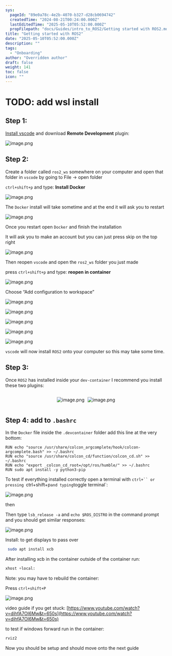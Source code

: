 ```yaml
---
sys:
  pageId: "89e0a78c-4e2b-4070-b327-d28cb0694742"
  createdTime: "2024-08-21T00:24:00.000Z"
  lastEditedTime: "2025-05-10T05:52:00.000Z"
  propFilepath: "docs/Guides/intro_to_ROS2/Getting started with ROS2.md"
title: "Getting started with ROS2"
date: "2025-05-10T05:52:00.000Z"
description: ""
tags:
  - "Onboarding"
author: "Overridden author"
draft: false
weight: 141
toc: false
icon: ""
---
```


# TODO: add wsl install

## Step 1:

[Install vscode](https://code.visualstudio.com/download) and download **Remote Development** plugin:

![image.png](https://prod-files-secure.s3.us-west-2.amazonaws.com/d518164a-d88e-44d1-a4ee-3adb3bd8bce0/efb52993-1881-4a40-b95e-6f020334f022/image.png?X-Amz-Algorithm=AWS4-HMAC-SHA256&X-Amz-Content-Sha256=UNSIGNED-PAYLOAD&X-Amz-Credential=ASIAZI2LB466Q2TTGKBV%2F20250622%2Fus-west-2%2Fs3%2Faws4_request&X-Amz-Date=20250622T081102Z&X-Amz-Expires=3600&X-Amz-Security-Token=IQoJb3JpZ2luX2VjEP7%2F%2F%2F%2F%2F%2F%2F%2F%2F%2FwEaCXVzLXdlc3QtMiJIMEYCIQCbBQdurcxoIJrnYU1lc79lfDMN%2Fb2ixe%2B%2BxDt5RD3ZewIhANDgNIJx3nFro6ar8%2By%2FJbAgR93OmxlK%2FlSvrc7wYLeZKogECOf%2F%2F%2F%2F%2F%2F%2F%2F%2F%2FwEQABoMNjM3NDIzMTgzODA1IgzMVJ83s6z2NNB%2B%2FAUq3APnWx1br4zyiQuRveRVsjAzqfQT57UDbn3Ex1HHeLhhRzJd5RvDtDQmDXsYxO4VhwvpAyYQYfwsZIjR3TLk0f6Elz8Qn7jgfSbw5y%2B6KXFTxVmhidC6NqCH9YdhxFZtdjBfNxQiK7Fwb85Hzr2%2FfBkR431z%2FgJU8yrYAcfKiC03f1qJgnKt8GU8nwu1%2FRlccHEO2QeXCBX9Xm8WNELpqsjry6evH6W0OGU%2F7brQ8LUn5SAX326GdIa4nAZ4a63JakkaSIlhtNpIdWJ4TfZaWbngl%2FXQ7Cl4Lgx7ssNGXDMX9YmVKGpLX29wkR8FIvzCIq%2FtZgO8gVa0tBEiVqGuI%2FL3%2BXoi4myZrxGOpzsKioIowqn%2BRrmKDlRu86eG8RqtpmknuBoGCS0%2FFeZkQhGa00bVMhHiqOcLs1z%2BPmtIDUZ9fxvBv7OgNOQwx8x%2FWT4Sy5dVJJf0EZWJal%2FiMXtwfF1FtisDSY9jvYyU4w8X9bK%2BT9KGySaHSZJ2Tifm1NdHwxWXCMIs73MdS5X%2F%2FVyYeBjCPkKB%2F42W9uEdP0R5KOzSU9FjRmlDljHLfO%2Fsp6smfT4ngaotC73UKJbsbusmB68WCenQEDmg0x9%2FZp6%2Fcs2j4%2Bm3Nh3LEarmstvOTTC%2Bp97CBjqkASjAY1TDarBdeij77DdulGpgttjTCp%2BWF2XF2jvJqs25av1EESWqx1VWup5rO8Sp4NEHca3zROAEH%2Bx73CEm9b7BhgrJ1CRne0mCKymcP5ntxnbJBXvav1oWe9xDB%2BMa7x7a2O6TG9Io6IAUmoyOjonLNuIvbmmpZcLmt3ngaVNC%2B3YtE80QUKzboXyNDPpI%2F7r%2FUyvwlrO715%2B%2BNGgb8s804jQ%2B&X-Amz-Signature=30ea798147ac6cf301d6e402418eff09675c3a5b9ef3e64aa7a1cc44444a69d0&X-Amz-SignedHeaders=host&x-amz-checksum-mode=ENABLED&x-id=GetObject)

## Step 2:

Create a folder called `ros2_ws` somewhere on your computer and open that folder in `vscode` by going to File → open folder 

`ctrl+shift+p` and type: **Install Docker**

![image.png](https://prod-files-secure.s3.us-west-2.amazonaws.com/d518164a-d88e-44d1-a4ee-3adb3bd8bce0/2269dc0e-1cd5-47ff-bceb-c04ad9b2eab0/image.png?X-Amz-Algorithm=AWS4-HMAC-SHA256&X-Amz-Content-Sha256=UNSIGNED-PAYLOAD&X-Amz-Credential=ASIAZI2LB466Q2TTGKBV%2F20250622%2Fus-west-2%2Fs3%2Faws4_request&X-Amz-Date=20250622T081102Z&X-Amz-Expires=3600&X-Amz-Security-Token=IQoJb3JpZ2luX2VjEP7%2F%2F%2F%2F%2F%2F%2F%2F%2F%2FwEaCXVzLXdlc3QtMiJIMEYCIQCbBQdurcxoIJrnYU1lc79lfDMN%2Fb2ixe%2B%2BxDt5RD3ZewIhANDgNIJx3nFro6ar8%2By%2FJbAgR93OmxlK%2FlSvrc7wYLeZKogECOf%2F%2F%2F%2F%2F%2F%2F%2F%2F%2FwEQABoMNjM3NDIzMTgzODA1IgzMVJ83s6z2NNB%2B%2FAUq3APnWx1br4zyiQuRveRVsjAzqfQT57UDbn3Ex1HHeLhhRzJd5RvDtDQmDXsYxO4VhwvpAyYQYfwsZIjR3TLk0f6Elz8Qn7jgfSbw5y%2B6KXFTxVmhidC6NqCH9YdhxFZtdjBfNxQiK7Fwb85Hzr2%2FfBkR431z%2FgJU8yrYAcfKiC03f1qJgnKt8GU8nwu1%2FRlccHEO2QeXCBX9Xm8WNELpqsjry6evH6W0OGU%2F7brQ8LUn5SAX326GdIa4nAZ4a63JakkaSIlhtNpIdWJ4TfZaWbngl%2FXQ7Cl4Lgx7ssNGXDMX9YmVKGpLX29wkR8FIvzCIq%2FtZgO8gVa0tBEiVqGuI%2FL3%2BXoi4myZrxGOpzsKioIowqn%2BRrmKDlRu86eG8RqtpmknuBoGCS0%2FFeZkQhGa00bVMhHiqOcLs1z%2BPmtIDUZ9fxvBv7OgNOQwx8x%2FWT4Sy5dVJJf0EZWJal%2FiMXtwfF1FtisDSY9jvYyU4w8X9bK%2BT9KGySaHSZJ2Tifm1NdHwxWXCMIs73MdS5X%2F%2FVyYeBjCPkKB%2F42W9uEdP0R5KOzSU9FjRmlDljHLfO%2Fsp6smfT4ngaotC73UKJbsbusmB68WCenQEDmg0x9%2FZp6%2Fcs2j4%2Bm3Nh3LEarmstvOTTC%2Bp97CBjqkASjAY1TDarBdeij77DdulGpgttjTCp%2BWF2XF2jvJqs25av1EESWqx1VWup5rO8Sp4NEHca3zROAEH%2Bx73CEm9b7BhgrJ1CRne0mCKymcP5ntxnbJBXvav1oWe9xDB%2BMa7x7a2O6TG9Io6IAUmoyOjonLNuIvbmmpZcLmt3ngaVNC%2B3YtE80QUKzboXyNDPpI%2F7r%2FUyvwlrO715%2B%2BNGgb8s804jQ%2B&X-Amz-Signature=3bc694f6dc47dfc85d7f08d77b8bdb68cd0c89ee3b4471b966aa75515107b7de&X-Amz-SignedHeaders=host&x-amz-checksum-mode=ENABLED&x-id=GetObject)

The `Docker` install will take sometime and at the end it will ask you to restart

![image.png](https://prod-files-secure.s3.us-west-2.amazonaws.com/d518164a-d88e-44d1-a4ee-3adb3bd8bce0/ed233f78-be33-4b1f-b89c-9c346c0e961e/image.png?X-Amz-Algorithm=AWS4-HMAC-SHA256&X-Amz-Content-Sha256=UNSIGNED-PAYLOAD&X-Amz-Credential=ASIAZI2LB466Q2TTGKBV%2F20250622%2Fus-west-2%2Fs3%2Faws4_request&X-Amz-Date=20250622T081102Z&X-Amz-Expires=3600&X-Amz-Security-Token=IQoJb3JpZ2luX2VjEP7%2F%2F%2F%2F%2F%2F%2F%2F%2F%2FwEaCXVzLXdlc3QtMiJIMEYCIQCbBQdurcxoIJrnYU1lc79lfDMN%2Fb2ixe%2B%2BxDt5RD3ZewIhANDgNIJx3nFro6ar8%2By%2FJbAgR93OmxlK%2FlSvrc7wYLeZKogECOf%2F%2F%2F%2F%2F%2F%2F%2F%2F%2FwEQABoMNjM3NDIzMTgzODA1IgzMVJ83s6z2NNB%2B%2FAUq3APnWx1br4zyiQuRveRVsjAzqfQT57UDbn3Ex1HHeLhhRzJd5RvDtDQmDXsYxO4VhwvpAyYQYfwsZIjR3TLk0f6Elz8Qn7jgfSbw5y%2B6KXFTxVmhidC6NqCH9YdhxFZtdjBfNxQiK7Fwb85Hzr2%2FfBkR431z%2FgJU8yrYAcfKiC03f1qJgnKt8GU8nwu1%2FRlccHEO2QeXCBX9Xm8WNELpqsjry6evH6W0OGU%2F7brQ8LUn5SAX326GdIa4nAZ4a63JakkaSIlhtNpIdWJ4TfZaWbngl%2FXQ7Cl4Lgx7ssNGXDMX9YmVKGpLX29wkR8FIvzCIq%2FtZgO8gVa0tBEiVqGuI%2FL3%2BXoi4myZrxGOpzsKioIowqn%2BRrmKDlRu86eG8RqtpmknuBoGCS0%2FFeZkQhGa00bVMhHiqOcLs1z%2BPmtIDUZ9fxvBv7OgNOQwx8x%2FWT4Sy5dVJJf0EZWJal%2FiMXtwfF1FtisDSY9jvYyU4w8X9bK%2BT9KGySaHSZJ2Tifm1NdHwxWXCMIs73MdS5X%2F%2FVyYeBjCPkKB%2F42W9uEdP0R5KOzSU9FjRmlDljHLfO%2Fsp6smfT4ngaotC73UKJbsbusmB68WCenQEDmg0x9%2FZp6%2Fcs2j4%2Bm3Nh3LEarmstvOTTC%2Bp97CBjqkASjAY1TDarBdeij77DdulGpgttjTCp%2BWF2XF2jvJqs25av1EESWqx1VWup5rO8Sp4NEHca3zROAEH%2Bx73CEm9b7BhgrJ1CRne0mCKymcP5ntxnbJBXvav1oWe9xDB%2BMa7x7a2O6TG9Io6IAUmoyOjonLNuIvbmmpZcLmt3ngaVNC%2B3YtE80QUKzboXyNDPpI%2F7r%2FUyvwlrO715%2B%2BNGgb8s804jQ%2B&X-Amz-Signature=3f49afb53876a39cfecad64e5d799417fc5c225e13e3bd3e65882912a9238354&X-Amz-SignedHeaders=host&x-amz-checksum-mode=ENABLED&x-id=GetObject)

Once you restart open `Docker` and finish the installation

It will ask you to make an account but you can just press skip on the top right

![image.png](https://prod-files-secure.s3.us-west-2.amazonaws.com/d518164a-d88e-44d1-a4ee-3adb3bd8bce0/21010ad9-1659-4fd9-9f59-9932a09b2a3d/image.png?X-Amz-Algorithm=AWS4-HMAC-SHA256&X-Amz-Content-Sha256=UNSIGNED-PAYLOAD&X-Amz-Credential=ASIAZI2LB466Q2TTGKBV%2F20250622%2Fus-west-2%2Fs3%2Faws4_request&X-Amz-Date=20250622T081102Z&X-Amz-Expires=3600&X-Amz-Security-Token=IQoJb3JpZ2luX2VjEP7%2F%2F%2F%2F%2F%2F%2F%2F%2F%2FwEaCXVzLXdlc3QtMiJIMEYCIQCbBQdurcxoIJrnYU1lc79lfDMN%2Fb2ixe%2B%2BxDt5RD3ZewIhANDgNIJx3nFro6ar8%2By%2FJbAgR93OmxlK%2FlSvrc7wYLeZKogECOf%2F%2F%2F%2F%2F%2F%2F%2F%2F%2FwEQABoMNjM3NDIzMTgzODA1IgzMVJ83s6z2NNB%2B%2FAUq3APnWx1br4zyiQuRveRVsjAzqfQT57UDbn3Ex1HHeLhhRzJd5RvDtDQmDXsYxO4VhwvpAyYQYfwsZIjR3TLk0f6Elz8Qn7jgfSbw5y%2B6KXFTxVmhidC6NqCH9YdhxFZtdjBfNxQiK7Fwb85Hzr2%2FfBkR431z%2FgJU8yrYAcfKiC03f1qJgnKt8GU8nwu1%2FRlccHEO2QeXCBX9Xm8WNELpqsjry6evH6W0OGU%2F7brQ8LUn5SAX326GdIa4nAZ4a63JakkaSIlhtNpIdWJ4TfZaWbngl%2FXQ7Cl4Lgx7ssNGXDMX9YmVKGpLX29wkR8FIvzCIq%2FtZgO8gVa0tBEiVqGuI%2FL3%2BXoi4myZrxGOpzsKioIowqn%2BRrmKDlRu86eG8RqtpmknuBoGCS0%2FFeZkQhGa00bVMhHiqOcLs1z%2BPmtIDUZ9fxvBv7OgNOQwx8x%2FWT4Sy5dVJJf0EZWJal%2FiMXtwfF1FtisDSY9jvYyU4w8X9bK%2BT9KGySaHSZJ2Tifm1NdHwxWXCMIs73MdS5X%2F%2FVyYeBjCPkKB%2F42W9uEdP0R5KOzSU9FjRmlDljHLfO%2Fsp6smfT4ngaotC73UKJbsbusmB68WCenQEDmg0x9%2FZp6%2Fcs2j4%2Bm3Nh3LEarmstvOTTC%2Bp97CBjqkASjAY1TDarBdeij77DdulGpgttjTCp%2BWF2XF2jvJqs25av1EESWqx1VWup5rO8Sp4NEHca3zROAEH%2Bx73CEm9b7BhgrJ1CRne0mCKymcP5ntxnbJBXvav1oWe9xDB%2BMa7x7a2O6TG9Io6IAUmoyOjonLNuIvbmmpZcLmt3ngaVNC%2B3YtE80QUKzboXyNDPpI%2F7r%2FUyvwlrO715%2B%2BNGgb8s804jQ%2B&X-Amz-Signature=06b8e5a389a0c75e77dffd9e888fdf9347e987380517e1fdae3e38389c145d0d&X-Amz-SignedHeaders=host&x-amz-checksum-mode=ENABLED&x-id=GetObject)

Then reopen `vscode` and open the `ros2_ws` folder you just made

press `ctrl+shift+p` and type: **reopen in container**

![image.png](https://prod-files-secure.s3.us-west-2.amazonaws.com/d518164a-d88e-44d1-a4ee-3adb3bd8bce0/4e93b8c2-41ad-488c-8095-c74205196118/image.png?X-Amz-Algorithm=AWS4-HMAC-SHA256&X-Amz-Content-Sha256=UNSIGNED-PAYLOAD&X-Amz-Credential=ASIAZI2LB466Q2TTGKBV%2F20250622%2Fus-west-2%2Fs3%2Faws4_request&X-Amz-Date=20250622T081102Z&X-Amz-Expires=3600&X-Amz-Security-Token=IQoJb3JpZ2luX2VjEP7%2F%2F%2F%2F%2F%2F%2F%2F%2F%2FwEaCXVzLXdlc3QtMiJIMEYCIQCbBQdurcxoIJrnYU1lc79lfDMN%2Fb2ixe%2B%2BxDt5RD3ZewIhANDgNIJx3nFro6ar8%2By%2FJbAgR93OmxlK%2FlSvrc7wYLeZKogECOf%2F%2F%2F%2F%2F%2F%2F%2F%2F%2FwEQABoMNjM3NDIzMTgzODA1IgzMVJ83s6z2NNB%2B%2FAUq3APnWx1br4zyiQuRveRVsjAzqfQT57UDbn3Ex1HHeLhhRzJd5RvDtDQmDXsYxO4VhwvpAyYQYfwsZIjR3TLk0f6Elz8Qn7jgfSbw5y%2B6KXFTxVmhidC6NqCH9YdhxFZtdjBfNxQiK7Fwb85Hzr2%2FfBkR431z%2FgJU8yrYAcfKiC03f1qJgnKt8GU8nwu1%2FRlccHEO2QeXCBX9Xm8WNELpqsjry6evH6W0OGU%2F7brQ8LUn5SAX326GdIa4nAZ4a63JakkaSIlhtNpIdWJ4TfZaWbngl%2FXQ7Cl4Lgx7ssNGXDMX9YmVKGpLX29wkR8FIvzCIq%2FtZgO8gVa0tBEiVqGuI%2FL3%2BXoi4myZrxGOpzsKioIowqn%2BRrmKDlRu86eG8RqtpmknuBoGCS0%2FFeZkQhGa00bVMhHiqOcLs1z%2BPmtIDUZ9fxvBv7OgNOQwx8x%2FWT4Sy5dVJJf0EZWJal%2FiMXtwfF1FtisDSY9jvYyU4w8X9bK%2BT9KGySaHSZJ2Tifm1NdHwxWXCMIs73MdS5X%2F%2FVyYeBjCPkKB%2F42W9uEdP0R5KOzSU9FjRmlDljHLfO%2Fsp6smfT4ngaotC73UKJbsbusmB68WCenQEDmg0x9%2FZp6%2Fcs2j4%2Bm3Nh3LEarmstvOTTC%2Bp97CBjqkASjAY1TDarBdeij77DdulGpgttjTCp%2BWF2XF2jvJqs25av1EESWqx1VWup5rO8Sp4NEHca3zROAEH%2Bx73CEm9b7BhgrJ1CRne0mCKymcP5ntxnbJBXvav1oWe9xDB%2BMa7x7a2O6TG9Io6IAUmoyOjonLNuIvbmmpZcLmt3ngaVNC%2B3YtE80QUKzboXyNDPpI%2F7r%2FUyvwlrO715%2B%2BNGgb8s804jQ%2B&X-Amz-Signature=572faad0f0b729e5708d53dce1d323e93adad9a794c5c9e18245811f3eb093d3&X-Amz-SignedHeaders=host&x-amz-checksum-mode=ENABLED&x-id=GetObject)

Choose “Add configuration to workspace”

![image.png](https://prod-files-secure.s3.us-west-2.amazonaws.com/d518164a-d88e-44d1-a4ee-3adb3bd8bce0/9560b282-5060-4989-ba37-97e7b2c22476/image.png?X-Amz-Algorithm=AWS4-HMAC-SHA256&X-Amz-Content-Sha256=UNSIGNED-PAYLOAD&X-Amz-Credential=ASIAZI2LB466Q2TTGKBV%2F20250622%2Fus-west-2%2Fs3%2Faws4_request&X-Amz-Date=20250622T081102Z&X-Amz-Expires=3600&X-Amz-Security-Token=IQoJb3JpZ2luX2VjEP7%2F%2F%2F%2F%2F%2F%2F%2F%2F%2FwEaCXVzLXdlc3QtMiJIMEYCIQCbBQdurcxoIJrnYU1lc79lfDMN%2Fb2ixe%2B%2BxDt5RD3ZewIhANDgNIJx3nFro6ar8%2By%2FJbAgR93OmxlK%2FlSvrc7wYLeZKogECOf%2F%2F%2F%2F%2F%2F%2F%2F%2F%2FwEQABoMNjM3NDIzMTgzODA1IgzMVJ83s6z2NNB%2B%2FAUq3APnWx1br4zyiQuRveRVsjAzqfQT57UDbn3Ex1HHeLhhRzJd5RvDtDQmDXsYxO4VhwvpAyYQYfwsZIjR3TLk0f6Elz8Qn7jgfSbw5y%2B6KXFTxVmhidC6NqCH9YdhxFZtdjBfNxQiK7Fwb85Hzr2%2FfBkR431z%2FgJU8yrYAcfKiC03f1qJgnKt8GU8nwu1%2FRlccHEO2QeXCBX9Xm8WNELpqsjry6evH6W0OGU%2F7brQ8LUn5SAX326GdIa4nAZ4a63JakkaSIlhtNpIdWJ4TfZaWbngl%2FXQ7Cl4Lgx7ssNGXDMX9YmVKGpLX29wkR8FIvzCIq%2FtZgO8gVa0tBEiVqGuI%2FL3%2BXoi4myZrxGOpzsKioIowqn%2BRrmKDlRu86eG8RqtpmknuBoGCS0%2FFeZkQhGa00bVMhHiqOcLs1z%2BPmtIDUZ9fxvBv7OgNOQwx8x%2FWT4Sy5dVJJf0EZWJal%2FiMXtwfF1FtisDSY9jvYyU4w8X9bK%2BT9KGySaHSZJ2Tifm1NdHwxWXCMIs73MdS5X%2F%2FVyYeBjCPkKB%2F42W9uEdP0R5KOzSU9FjRmlDljHLfO%2Fsp6smfT4ngaotC73UKJbsbusmB68WCenQEDmg0x9%2FZp6%2Fcs2j4%2Bm3Nh3LEarmstvOTTC%2Bp97CBjqkASjAY1TDarBdeij77DdulGpgttjTCp%2BWF2XF2jvJqs25av1EESWqx1VWup5rO8Sp4NEHca3zROAEH%2Bx73CEm9b7BhgrJ1CRne0mCKymcP5ntxnbJBXvav1oWe9xDB%2BMa7x7a2O6TG9Io6IAUmoyOjonLNuIvbmmpZcLmt3ngaVNC%2B3YtE80QUKzboXyNDPpI%2F7r%2FUyvwlrO715%2B%2BNGgb8s804jQ%2B&X-Amz-Signature=59b488c3741b814ffaa122dfd25109280bf13cb4c7f2cfe1d7dc67865c9d7b59&X-Amz-SignedHeaders=host&x-amz-checksum-mode=ENABLED&x-id=GetObject)

![image.png](https://prod-files-secure.s3.us-west-2.amazonaws.com/d518164a-d88e-44d1-a4ee-3adb3bd8bce0/2ee63f81-886b-48e8-a553-dc6e5eac99e4/image.png?X-Amz-Algorithm=AWS4-HMAC-SHA256&X-Amz-Content-Sha256=UNSIGNED-PAYLOAD&X-Amz-Credential=ASIAZI2LB466Q2TTGKBV%2F20250622%2Fus-west-2%2Fs3%2Faws4_request&X-Amz-Date=20250622T081102Z&X-Amz-Expires=3600&X-Amz-Security-Token=IQoJb3JpZ2luX2VjEP7%2F%2F%2F%2F%2F%2F%2F%2F%2F%2FwEaCXVzLXdlc3QtMiJIMEYCIQCbBQdurcxoIJrnYU1lc79lfDMN%2Fb2ixe%2B%2BxDt5RD3ZewIhANDgNIJx3nFro6ar8%2By%2FJbAgR93OmxlK%2FlSvrc7wYLeZKogECOf%2F%2F%2F%2F%2F%2F%2F%2F%2F%2FwEQABoMNjM3NDIzMTgzODA1IgzMVJ83s6z2NNB%2B%2FAUq3APnWx1br4zyiQuRveRVsjAzqfQT57UDbn3Ex1HHeLhhRzJd5RvDtDQmDXsYxO4VhwvpAyYQYfwsZIjR3TLk0f6Elz8Qn7jgfSbw5y%2B6KXFTxVmhidC6NqCH9YdhxFZtdjBfNxQiK7Fwb85Hzr2%2FfBkR431z%2FgJU8yrYAcfKiC03f1qJgnKt8GU8nwu1%2FRlccHEO2QeXCBX9Xm8WNELpqsjry6evH6W0OGU%2F7brQ8LUn5SAX326GdIa4nAZ4a63JakkaSIlhtNpIdWJ4TfZaWbngl%2FXQ7Cl4Lgx7ssNGXDMX9YmVKGpLX29wkR8FIvzCIq%2FtZgO8gVa0tBEiVqGuI%2FL3%2BXoi4myZrxGOpzsKioIowqn%2BRrmKDlRu86eG8RqtpmknuBoGCS0%2FFeZkQhGa00bVMhHiqOcLs1z%2BPmtIDUZ9fxvBv7OgNOQwx8x%2FWT4Sy5dVJJf0EZWJal%2FiMXtwfF1FtisDSY9jvYyU4w8X9bK%2BT9KGySaHSZJ2Tifm1NdHwxWXCMIs73MdS5X%2F%2FVyYeBjCPkKB%2F42W9uEdP0R5KOzSU9FjRmlDljHLfO%2Fsp6smfT4ngaotC73UKJbsbusmB68WCenQEDmg0x9%2FZp6%2Fcs2j4%2Bm3Nh3LEarmstvOTTC%2Bp97CBjqkASjAY1TDarBdeij77DdulGpgttjTCp%2BWF2XF2jvJqs25av1EESWqx1VWup5rO8Sp4NEHca3zROAEH%2Bx73CEm9b7BhgrJ1CRne0mCKymcP5ntxnbJBXvav1oWe9xDB%2BMa7x7a2O6TG9Io6IAUmoyOjonLNuIvbmmpZcLmt3ngaVNC%2B3YtE80QUKzboXyNDPpI%2F7r%2FUyvwlrO715%2B%2BNGgb8s804jQ%2B&X-Amz-Signature=12d1e6a0c250df60c1670318dfcea2fa45c19eba7d3557aaec29f73d03f92e37&X-Amz-SignedHeaders=host&x-amz-checksum-mode=ENABLED&x-id=GetObject)

![image.png](https://prod-files-secure.s3.us-west-2.amazonaws.com/d518164a-d88e-44d1-a4ee-3adb3bd8bce0/ae1580b2-b048-407e-aed9-b584224a7a04/image.png?X-Amz-Algorithm=AWS4-HMAC-SHA256&X-Amz-Content-Sha256=UNSIGNED-PAYLOAD&X-Amz-Credential=ASIAZI2LB466Q2TTGKBV%2F20250622%2Fus-west-2%2Fs3%2Faws4_request&X-Amz-Date=20250622T081102Z&X-Amz-Expires=3600&X-Amz-Security-Token=IQoJb3JpZ2luX2VjEP7%2F%2F%2F%2F%2F%2F%2F%2F%2F%2FwEaCXVzLXdlc3QtMiJIMEYCIQCbBQdurcxoIJrnYU1lc79lfDMN%2Fb2ixe%2B%2BxDt5RD3ZewIhANDgNIJx3nFro6ar8%2By%2FJbAgR93OmxlK%2FlSvrc7wYLeZKogECOf%2F%2F%2F%2F%2F%2F%2F%2F%2F%2FwEQABoMNjM3NDIzMTgzODA1IgzMVJ83s6z2NNB%2B%2FAUq3APnWx1br4zyiQuRveRVsjAzqfQT57UDbn3Ex1HHeLhhRzJd5RvDtDQmDXsYxO4VhwvpAyYQYfwsZIjR3TLk0f6Elz8Qn7jgfSbw5y%2B6KXFTxVmhidC6NqCH9YdhxFZtdjBfNxQiK7Fwb85Hzr2%2FfBkR431z%2FgJU8yrYAcfKiC03f1qJgnKt8GU8nwu1%2FRlccHEO2QeXCBX9Xm8WNELpqsjry6evH6W0OGU%2F7brQ8LUn5SAX326GdIa4nAZ4a63JakkaSIlhtNpIdWJ4TfZaWbngl%2FXQ7Cl4Lgx7ssNGXDMX9YmVKGpLX29wkR8FIvzCIq%2FtZgO8gVa0tBEiVqGuI%2FL3%2BXoi4myZrxGOpzsKioIowqn%2BRrmKDlRu86eG8RqtpmknuBoGCS0%2FFeZkQhGa00bVMhHiqOcLs1z%2BPmtIDUZ9fxvBv7OgNOQwx8x%2FWT4Sy5dVJJf0EZWJal%2FiMXtwfF1FtisDSY9jvYyU4w8X9bK%2BT9KGySaHSZJ2Tifm1NdHwxWXCMIs73MdS5X%2F%2FVyYeBjCPkKB%2F42W9uEdP0R5KOzSU9FjRmlDljHLfO%2Fsp6smfT4ngaotC73UKJbsbusmB68WCenQEDmg0x9%2FZp6%2Fcs2j4%2Bm3Nh3LEarmstvOTTC%2Bp97CBjqkASjAY1TDarBdeij77DdulGpgttjTCp%2BWF2XF2jvJqs25av1EESWqx1VWup5rO8Sp4NEHca3zROAEH%2Bx73CEm9b7BhgrJ1CRne0mCKymcP5ntxnbJBXvav1oWe9xDB%2BMa7x7a2O6TG9Io6IAUmoyOjonLNuIvbmmpZcLmt3ngaVNC%2B3YtE80QUKzboXyNDPpI%2F7r%2FUyvwlrO715%2B%2BNGgb8s804jQ%2B&X-Amz-Signature=e02b4987fc1f2eef5bf9f3549dc36959b6c25b20cddc8710d3f2daf23f46bff6&X-Amz-SignedHeaders=host&x-amz-checksum-mode=ENABLED&x-id=GetObject)

![image.png](https://prod-files-secure.s3.us-west-2.amazonaws.com/d518164a-d88e-44d1-a4ee-3adb3bd8bce0/53255b28-f75e-430f-b9e3-c0ac8577e42b/image.png?X-Amz-Algorithm=AWS4-HMAC-SHA256&X-Amz-Content-Sha256=UNSIGNED-PAYLOAD&X-Amz-Credential=ASIAZI2LB466Q2TTGKBV%2F20250622%2Fus-west-2%2Fs3%2Faws4_request&X-Amz-Date=20250622T081102Z&X-Amz-Expires=3600&X-Amz-Security-Token=IQoJb3JpZ2luX2VjEP7%2F%2F%2F%2F%2F%2F%2F%2F%2F%2FwEaCXVzLXdlc3QtMiJIMEYCIQCbBQdurcxoIJrnYU1lc79lfDMN%2Fb2ixe%2B%2BxDt5RD3ZewIhANDgNIJx3nFro6ar8%2By%2FJbAgR93OmxlK%2FlSvrc7wYLeZKogECOf%2F%2F%2F%2F%2F%2F%2F%2F%2F%2FwEQABoMNjM3NDIzMTgzODA1IgzMVJ83s6z2NNB%2B%2FAUq3APnWx1br4zyiQuRveRVsjAzqfQT57UDbn3Ex1HHeLhhRzJd5RvDtDQmDXsYxO4VhwvpAyYQYfwsZIjR3TLk0f6Elz8Qn7jgfSbw5y%2B6KXFTxVmhidC6NqCH9YdhxFZtdjBfNxQiK7Fwb85Hzr2%2FfBkR431z%2FgJU8yrYAcfKiC03f1qJgnKt8GU8nwu1%2FRlccHEO2QeXCBX9Xm8WNELpqsjry6evH6W0OGU%2F7brQ8LUn5SAX326GdIa4nAZ4a63JakkaSIlhtNpIdWJ4TfZaWbngl%2FXQ7Cl4Lgx7ssNGXDMX9YmVKGpLX29wkR8FIvzCIq%2FtZgO8gVa0tBEiVqGuI%2FL3%2BXoi4myZrxGOpzsKioIowqn%2BRrmKDlRu86eG8RqtpmknuBoGCS0%2FFeZkQhGa00bVMhHiqOcLs1z%2BPmtIDUZ9fxvBv7OgNOQwx8x%2FWT4Sy5dVJJf0EZWJal%2FiMXtwfF1FtisDSY9jvYyU4w8X9bK%2BT9KGySaHSZJ2Tifm1NdHwxWXCMIs73MdS5X%2F%2FVyYeBjCPkKB%2F42W9uEdP0R5KOzSU9FjRmlDljHLfO%2Fsp6smfT4ngaotC73UKJbsbusmB68WCenQEDmg0x9%2FZp6%2Fcs2j4%2Bm3Nh3LEarmstvOTTC%2Bp97CBjqkASjAY1TDarBdeij77DdulGpgttjTCp%2BWF2XF2jvJqs25av1EESWqx1VWup5rO8Sp4NEHca3zROAEH%2Bx73CEm9b7BhgrJ1CRne0mCKymcP5ntxnbJBXvav1oWe9xDB%2BMa7x7a2O6TG9Io6IAUmoyOjonLNuIvbmmpZcLmt3ngaVNC%2B3YtE80QUKzboXyNDPpI%2F7r%2FUyvwlrO715%2B%2BNGgb8s804jQ%2B&X-Amz-Signature=cbe76feee929dc4f594fead62312b3157e09c4a76674d31c0b0b2ae6bbff277c&X-Amz-SignedHeaders=host&x-amz-checksum-mode=ENABLED&x-id=GetObject)

![image.png](https://prod-files-secure.s3.us-west-2.amazonaws.com/d518164a-d88e-44d1-a4ee-3adb3bd8bce0/7c562767-5af9-4ffb-97d1-327bcdf4ee00/image.png?X-Amz-Algorithm=AWS4-HMAC-SHA256&X-Amz-Content-Sha256=UNSIGNED-PAYLOAD&X-Amz-Credential=ASIAZI2LB466Q2TTGKBV%2F20250622%2Fus-west-2%2Fs3%2Faws4_request&X-Amz-Date=20250622T081102Z&X-Amz-Expires=3600&X-Amz-Security-Token=IQoJb3JpZ2luX2VjEP7%2F%2F%2F%2F%2F%2F%2F%2F%2F%2FwEaCXVzLXdlc3QtMiJIMEYCIQCbBQdurcxoIJrnYU1lc79lfDMN%2Fb2ixe%2B%2BxDt5RD3ZewIhANDgNIJx3nFro6ar8%2By%2FJbAgR93OmxlK%2FlSvrc7wYLeZKogECOf%2F%2F%2F%2F%2F%2F%2F%2F%2F%2FwEQABoMNjM3NDIzMTgzODA1IgzMVJ83s6z2NNB%2B%2FAUq3APnWx1br4zyiQuRveRVsjAzqfQT57UDbn3Ex1HHeLhhRzJd5RvDtDQmDXsYxO4VhwvpAyYQYfwsZIjR3TLk0f6Elz8Qn7jgfSbw5y%2B6KXFTxVmhidC6NqCH9YdhxFZtdjBfNxQiK7Fwb85Hzr2%2FfBkR431z%2FgJU8yrYAcfKiC03f1qJgnKt8GU8nwu1%2FRlccHEO2QeXCBX9Xm8WNELpqsjry6evH6W0OGU%2F7brQ8LUn5SAX326GdIa4nAZ4a63JakkaSIlhtNpIdWJ4TfZaWbngl%2FXQ7Cl4Lgx7ssNGXDMX9YmVKGpLX29wkR8FIvzCIq%2FtZgO8gVa0tBEiVqGuI%2FL3%2BXoi4myZrxGOpzsKioIowqn%2BRrmKDlRu86eG8RqtpmknuBoGCS0%2FFeZkQhGa00bVMhHiqOcLs1z%2BPmtIDUZ9fxvBv7OgNOQwx8x%2FWT4Sy5dVJJf0EZWJal%2FiMXtwfF1FtisDSY9jvYyU4w8X9bK%2BT9KGySaHSZJ2Tifm1NdHwxWXCMIs73MdS5X%2F%2FVyYeBjCPkKB%2F42W9uEdP0R5KOzSU9FjRmlDljHLfO%2Fsp6smfT4ngaotC73UKJbsbusmB68WCenQEDmg0x9%2FZp6%2Fcs2j4%2Bm3Nh3LEarmstvOTTC%2Bp97CBjqkASjAY1TDarBdeij77DdulGpgttjTCp%2BWF2XF2jvJqs25av1EESWqx1VWup5rO8Sp4NEHca3zROAEH%2Bx73CEm9b7BhgrJ1CRne0mCKymcP5ntxnbJBXvav1oWe9xDB%2BMa7x7a2O6TG9Io6IAUmoyOjonLNuIvbmmpZcLmt3ngaVNC%2B3YtE80QUKzboXyNDPpI%2F7r%2FUyvwlrO715%2B%2BNGgb8s804jQ%2B&X-Amz-Signature=4b80f6339f5095677da39a49c6ba01e828ca2474813773eefdbf54d44bc21691&X-Amz-SignedHeaders=host&x-amz-checksum-mode=ENABLED&x-id=GetObject)

`vscode` will now install `ROS2` onto your computer so this may take some time.

## Step 3:

Once `ROS2` has installed inside your `dev-container` I recommend you install these two plugins:

<div style="display: flex;flex-direction: row; column-gap:10px; max-width: 630px;justify-content: center;">
<div>

![image.png](https://prod-files-secure.s3.us-west-2.amazonaws.com/d518164a-d88e-44d1-a4ee-3adb3bd8bce0/3fc3d550-5a54-4ba1-ba6b-faa01cdb7369/image.png?X-Amz-Algorithm=AWS4-HMAC-SHA256&X-Amz-Content-Sha256=UNSIGNED-PAYLOAD&X-Amz-Credential=ASIAZI2LB466VYDVLRTU%2F20250622%2Fus-west-2%2Fs3%2Faws4_request&X-Amz-Date=20250622T081108Z&X-Amz-Expires=3600&X-Amz-Security-Token=IQoJb3JpZ2luX2VjEP7%2F%2F%2F%2F%2F%2F%2F%2F%2F%2FwEaCXVzLXdlc3QtMiJGMEQCIALkD0tGlrkC8dNZM879517TFxOqAhRqY5A69pFdDWtlAiAzZrcDJXT2y51syxXxhtwH26LFBXKSvgrPH94KunSoNSqIBAjn%2F%2F%2F%2F%2F%2F%2F%2F%2F%2F8BEAAaDDYzNzQyMzE4MzgwNSIMa89JRMHHkv1%2F4gDEKtwDBf2P2aIFOrkb7Qx4kNoUZdCKvtbwZzTppvmxaOZwv9ymE45LWYmxTQUdwpqREO39UA9%2FvhZsjDx1VvULbUvoTPQwbpCQDt2gYnUVgegR01GLFbH789nkFgD3WM9GciZ3aRsoNRqEBmBGU6ruc4tRoL%2BFsSoyI%2Fz8cBlnBOx0gDTflRHggbV%2B7RiT6vWubHvIiaHag995ujnhArLB1rSN1If67GpMVSWw8glOogwsyGoeh5v7uPVLtukKLcNv73pnhJjovUazMefFmOkHRpR2u9UUohDmsceRBcDxiYRwvTDaL9jskgsVVFsbm6wNHl%2F1AL1XKP2mDSlWMyEmBbwbnLtFzkFVlPKvndZ5GtUqlQQ0tDwr3Lrjd2H9Ick5Pj8M%2BisyAyCrQsh6JGaRlnHwOqBB7RN9XGMso5e50HOFQ63YXzElT%2BP51rPfk0xIJftZ2sITXN1qrAbRd5wmruYCQisgA4ayPENm8Ija7CgLmsc5t7gjHyzEakhsLRiTTdQlqeCbLzOlddpmfckRjvH%2Ftpbkl5uWUOdhXReeeOkfCCPDJlXqw9Ipbphl0etvzPlO4DUcFvoWfkXQoPzicm6OBydgUeJoYslwyxlg3vDcr7yCOwEdhafDL%2FKsy%2BgwjKnewgY6pgGizcRTDaxHpouOZ0KDAbQGJ0RuaOueFrJ%2FxXLY9zrluZffzZUn6seWNSTz292heM7v9JsaTMc%2FtvBeWVx1f46zwxuHKKlIKSHB4GQ%2FoFxIhD80fWgo1sD4sgRikzIl%2FtmZTDLU%2BjKrES5yYUydCXOqePqUUffOVIcxuO5jsHalrErqXGfeKfRyVNkoqAj5RWtCAWCsyR3dDMHnIKFcfHsMzUpOb13%2F&X-Amz-Signature=956597fb7d875801a94dd4c793059fdbf6aff89774c8b4386d93cee41e2358f1&X-Amz-SignedHeaders=host&x-amz-checksum-mode=ENABLED&x-id=GetObject)

</div>
<div>

![image.png](https://prod-files-secure.s3.us-west-2.amazonaws.com/d518164a-d88e-44d1-a4ee-3adb3bd8bce0/d994cc66-13c2-4093-a5a3-f84cf4601a82/image.png?X-Amz-Algorithm=AWS4-HMAC-SHA256&X-Amz-Content-Sha256=UNSIGNED-PAYLOAD&X-Amz-Credential=ASIAZI2LB466UUGCUR47%2F20250622%2Fus-west-2%2Fs3%2Faws4_request&X-Amz-Date=20250622T081113Z&X-Amz-Expires=3600&X-Amz-Security-Token=IQoJb3JpZ2luX2VjEP7%2F%2F%2F%2F%2F%2F%2F%2F%2F%2FwEaCXVzLXdlc3QtMiJHMEUCIQDU5wibMKFBbG%2Fr1u5FGlZF2rKR1e5b%2FMTiEcmRIm54iQIgJE%2Fb1nbfvbjG%2BqQkBkuWTnUa2joYKa1lX7P1p8h2MTQqiAQI5%2F%2F%2F%2F%2F%2F%2F%2F%2F%2F%2FARAAGgw2Mzc0MjMxODM4MDUiDNqv0%2Bny3TYom5PM6yrcA4%2FlBE8H4NqW1l35LSDt9JVmJ0urYIYI5LDsaPkOUUIrIkJohsFlabyWj37OrCv7kZ11wWhfz86akOvwOpH7%2B0NXEPnhVAOVNQkkkVpraHth%2BmkCB%2B5vPP8G63%2BAqRYnOXjnxbU3XpneKiapXD%2BfiIjDWHS9JO3enHJfKyWU8KcHyQw8O%2BVr8cKgFJTJ6jMbyJFtZrJ2XeBnN%2BQT2dq4QbY7A4Ql63JnyxlWXKiqvDx9JUsGaOS0%2Bh1QfLib5xR2Mkm%2B%2B9Tp%2Fc0O61r2SAUxcQt8JacRmcKNQF3m7J%2FRrFy7Ir0YRHZ5hbX%2FYzN%2B%2B0VUjQ5vuc%2F5lGabDh4sf5cMIQkMA3nFlBVYRGNnWz5HFZkawSg8JzKUd6LO39sPLe9Q9%2BIr9TG%2B3lpMxHBiboOMSV82XmNq7lw%2BYpVFooThpQczNd2TO%2BxocrmnnlObr0Ce4wlleu9JlBvnKLtFx8fJQx%2FH7jA%2FC6LagEAGk%2F4ZOL%2FpspYOYNnPcYD5uvBqlYZ2y65dUHft%2FhtTR4LJDjAYx2%2FXl9sNaN1idojhW5Ul0LuWj3E%2FmPK81LsBLomVZ2aodtlUlXXnIAypMaDkm8s7fXxS%2FKK%2BOX2jgay2mwQVBo6AfFYtHUOUOlepDbEqMLuo3sIGOqUBLVNsbdDfJprqDx4leLMc%2FZhEmsRcQztA2HZdvYtWTJXFrrbN74TuLUI4qHrYRizmxKCojzsycyy9GPPemmyxHohS0gVzyHKh3tvw%2FthnkmZBfHMjDKjQ%2F8CMz%2BaIfA%2F%2B%2BCjxY7pMId3nnq18vAsCIYdWtcLLl6PLTUvLibnIqvzqZwzsSf19IM9inwIrQw6FsT%2Fu%2FhLMUPnlzxF3pfgTAcZ7Eidg&X-Amz-Signature=806a770a23c0b2dfdd9eb361821608c20ee5d12100974fe8e440313502df6bc2&X-Amz-SignedHeaders=host&x-amz-checksum-mode=ENABLED&x-id=GetObject)

</div>
</div>

## Step 4: add to `.bashrc`

In the `Docker` file inside the `.devcontainer` folder add this line at the very bottom: 

```docker
RUN echo "source /usr/share/colcon_argcomplete/hook/colcon-argcomplete.bash" >> ~/.bashrc
RUN echo "source /usr/share/colcon_cd/function/colcon_cd.sh" >> ~/.bashrc
RUN echo "export _colcon_cd_root=/opt/ros/humble/" >> ~/.bashrc
RUN sudo apt install -y python3-pip 
```

To test if everything installed correctly open a terminal with `ctrl+`` or pressing `ctrl+shift+p` and typing `toggle terminal`:

![image.png](https://prod-files-secure.s3.us-west-2.amazonaws.com/d518164a-d88e-44d1-a4ee-3adb3bd8bce0/6a4943d8-b04e-4c02-9a58-775f3384d1a5/image.png?X-Amz-Algorithm=AWS4-HMAC-SHA256&X-Amz-Content-Sha256=UNSIGNED-PAYLOAD&X-Amz-Credential=ASIAZI2LB466Q2TTGKBV%2F20250622%2Fus-west-2%2Fs3%2Faws4_request&X-Amz-Date=20250622T081102Z&X-Amz-Expires=3600&X-Amz-Security-Token=IQoJb3JpZ2luX2VjEP7%2F%2F%2F%2F%2F%2F%2F%2F%2F%2FwEaCXVzLXdlc3QtMiJIMEYCIQCbBQdurcxoIJrnYU1lc79lfDMN%2Fb2ixe%2B%2BxDt5RD3ZewIhANDgNIJx3nFro6ar8%2By%2FJbAgR93OmxlK%2FlSvrc7wYLeZKogECOf%2F%2F%2F%2F%2F%2F%2F%2F%2F%2FwEQABoMNjM3NDIzMTgzODA1IgzMVJ83s6z2NNB%2B%2FAUq3APnWx1br4zyiQuRveRVsjAzqfQT57UDbn3Ex1HHeLhhRzJd5RvDtDQmDXsYxO4VhwvpAyYQYfwsZIjR3TLk0f6Elz8Qn7jgfSbw5y%2B6KXFTxVmhidC6NqCH9YdhxFZtdjBfNxQiK7Fwb85Hzr2%2FfBkR431z%2FgJU8yrYAcfKiC03f1qJgnKt8GU8nwu1%2FRlccHEO2QeXCBX9Xm8WNELpqsjry6evH6W0OGU%2F7brQ8LUn5SAX326GdIa4nAZ4a63JakkaSIlhtNpIdWJ4TfZaWbngl%2FXQ7Cl4Lgx7ssNGXDMX9YmVKGpLX29wkR8FIvzCIq%2FtZgO8gVa0tBEiVqGuI%2FL3%2BXoi4myZrxGOpzsKioIowqn%2BRrmKDlRu86eG8RqtpmknuBoGCS0%2FFeZkQhGa00bVMhHiqOcLs1z%2BPmtIDUZ9fxvBv7OgNOQwx8x%2FWT4Sy5dVJJf0EZWJal%2FiMXtwfF1FtisDSY9jvYyU4w8X9bK%2BT9KGySaHSZJ2Tifm1NdHwxWXCMIs73MdS5X%2F%2FVyYeBjCPkKB%2F42W9uEdP0R5KOzSU9FjRmlDljHLfO%2Fsp6smfT4ngaotC73UKJbsbusmB68WCenQEDmg0x9%2FZp6%2Fcs2j4%2Bm3Nh3LEarmstvOTTC%2Bp97CBjqkASjAY1TDarBdeij77DdulGpgttjTCp%2BWF2XF2jvJqs25av1EESWqx1VWup5rO8Sp4NEHca3zROAEH%2Bx73CEm9b7BhgrJ1CRne0mCKymcP5ntxnbJBXvav1oWe9xDB%2BMa7x7a2O6TG9Io6IAUmoyOjonLNuIvbmmpZcLmt3ngaVNC%2B3YtE80QUKzboXyNDPpI%2F7r%2FUyvwlrO715%2B%2BNGgb8s804jQ%2B&X-Amz-Signature=5b0a27be113f4f09c4d415af0f92c63721fe99b293e5c78751acb3558eff0112&X-Amz-SignedHeaders=host&x-amz-checksum-mode=ENABLED&x-id=GetObject)

then 

Then type `lsb_release -a` and `echo $ROS_DISTRO` in the command prompt and you should get similar responses:

![image.png](https://prod-files-secure.s3.us-west-2.amazonaws.com/d518164a-d88e-44d1-a4ee-3adb3bd8bce0/3e635dec-a805-4e85-8b9e-d000e5b71a4e/image.png?X-Amz-Algorithm=AWS4-HMAC-SHA256&X-Amz-Content-Sha256=UNSIGNED-PAYLOAD&X-Amz-Credential=ASIAZI2LB466Q2TTGKBV%2F20250622%2Fus-west-2%2Fs3%2Faws4_request&X-Amz-Date=20250622T081102Z&X-Amz-Expires=3600&X-Amz-Security-Token=IQoJb3JpZ2luX2VjEP7%2F%2F%2F%2F%2F%2F%2F%2F%2F%2FwEaCXVzLXdlc3QtMiJIMEYCIQCbBQdurcxoIJrnYU1lc79lfDMN%2Fb2ixe%2B%2BxDt5RD3ZewIhANDgNIJx3nFro6ar8%2By%2FJbAgR93OmxlK%2FlSvrc7wYLeZKogECOf%2F%2F%2F%2F%2F%2F%2F%2F%2F%2FwEQABoMNjM3NDIzMTgzODA1IgzMVJ83s6z2NNB%2B%2FAUq3APnWx1br4zyiQuRveRVsjAzqfQT57UDbn3Ex1HHeLhhRzJd5RvDtDQmDXsYxO4VhwvpAyYQYfwsZIjR3TLk0f6Elz8Qn7jgfSbw5y%2B6KXFTxVmhidC6NqCH9YdhxFZtdjBfNxQiK7Fwb85Hzr2%2FfBkR431z%2FgJU8yrYAcfKiC03f1qJgnKt8GU8nwu1%2FRlccHEO2QeXCBX9Xm8WNELpqsjry6evH6W0OGU%2F7brQ8LUn5SAX326GdIa4nAZ4a63JakkaSIlhtNpIdWJ4TfZaWbngl%2FXQ7Cl4Lgx7ssNGXDMX9YmVKGpLX29wkR8FIvzCIq%2FtZgO8gVa0tBEiVqGuI%2FL3%2BXoi4myZrxGOpzsKioIowqn%2BRrmKDlRu86eG8RqtpmknuBoGCS0%2FFeZkQhGa00bVMhHiqOcLs1z%2BPmtIDUZ9fxvBv7OgNOQwx8x%2FWT4Sy5dVJJf0EZWJal%2FiMXtwfF1FtisDSY9jvYyU4w8X9bK%2BT9KGySaHSZJ2Tifm1NdHwxWXCMIs73MdS5X%2F%2FVyYeBjCPkKB%2F42W9uEdP0R5KOzSU9FjRmlDljHLfO%2Fsp6smfT4ngaotC73UKJbsbusmB68WCenQEDmg0x9%2FZp6%2Fcs2j4%2Bm3Nh3LEarmstvOTTC%2Bp97CBjqkASjAY1TDarBdeij77DdulGpgttjTCp%2BWF2XF2jvJqs25av1EESWqx1VWup5rO8Sp4NEHca3zROAEH%2Bx73CEm9b7BhgrJ1CRne0mCKymcP5ntxnbJBXvav1oWe9xDB%2BMa7x7a2O6TG9Io6IAUmoyOjonLNuIvbmmpZcLmt3ngaVNC%2B3YtE80QUKzboXyNDPpI%2F7r%2FUyvwlrO715%2B%2BNGgb8s804jQ%2B&X-Amz-Signature=1ac5d52749b1f21fb7fc30c576da2799623f497051ace2b5b8b720ca8526ef1a&X-Amz-SignedHeaders=host&x-amz-checksum-mode=ENABLED&x-id=GetObject)

Install:  to get displays to pass over

```bash
 sudo apt install xcb
```

After installing xcb in the container outside of the container run:

```python
xhost +local:
```

Note: you may have to rebuild the container:

Press `ctrl+shift+P`

![image.png](https://prod-files-secure.s3.us-west-2.amazonaws.com/d518164a-d88e-44d1-a4ee-3adb3bd8bce0/6c2be660-2618-4c38-9c26-53554f7a0b7b/image.png?X-Amz-Algorithm=AWS4-HMAC-SHA256&X-Amz-Content-Sha256=UNSIGNED-PAYLOAD&X-Amz-Credential=ASIAZI2LB466Q2TTGKBV%2F20250622%2Fus-west-2%2Fs3%2Faws4_request&X-Amz-Date=20250622T081102Z&X-Amz-Expires=3600&X-Amz-Security-Token=IQoJb3JpZ2luX2VjEP7%2F%2F%2F%2F%2F%2F%2F%2F%2F%2FwEaCXVzLXdlc3QtMiJIMEYCIQCbBQdurcxoIJrnYU1lc79lfDMN%2Fb2ixe%2B%2BxDt5RD3ZewIhANDgNIJx3nFro6ar8%2By%2FJbAgR93OmxlK%2FlSvrc7wYLeZKogECOf%2F%2F%2F%2F%2F%2F%2F%2F%2F%2FwEQABoMNjM3NDIzMTgzODA1IgzMVJ83s6z2NNB%2B%2FAUq3APnWx1br4zyiQuRveRVsjAzqfQT57UDbn3Ex1HHeLhhRzJd5RvDtDQmDXsYxO4VhwvpAyYQYfwsZIjR3TLk0f6Elz8Qn7jgfSbw5y%2B6KXFTxVmhidC6NqCH9YdhxFZtdjBfNxQiK7Fwb85Hzr2%2FfBkR431z%2FgJU8yrYAcfKiC03f1qJgnKt8GU8nwu1%2FRlccHEO2QeXCBX9Xm8WNELpqsjry6evH6W0OGU%2F7brQ8LUn5SAX326GdIa4nAZ4a63JakkaSIlhtNpIdWJ4TfZaWbngl%2FXQ7Cl4Lgx7ssNGXDMX9YmVKGpLX29wkR8FIvzCIq%2FtZgO8gVa0tBEiVqGuI%2FL3%2BXoi4myZrxGOpzsKioIowqn%2BRrmKDlRu86eG8RqtpmknuBoGCS0%2FFeZkQhGa00bVMhHiqOcLs1z%2BPmtIDUZ9fxvBv7OgNOQwx8x%2FWT4Sy5dVJJf0EZWJal%2FiMXtwfF1FtisDSY9jvYyU4w8X9bK%2BT9KGySaHSZJ2Tifm1NdHwxWXCMIs73MdS5X%2F%2FVyYeBjCPkKB%2F42W9uEdP0R5KOzSU9FjRmlDljHLfO%2Fsp6smfT4ngaotC73UKJbsbusmB68WCenQEDmg0x9%2FZp6%2Fcs2j4%2Bm3Nh3LEarmstvOTTC%2Bp97CBjqkASjAY1TDarBdeij77DdulGpgttjTCp%2BWF2XF2jvJqs25av1EESWqx1VWup5rO8Sp4NEHca3zROAEH%2Bx73CEm9b7BhgrJ1CRne0mCKymcP5ntxnbJBXvav1oWe9xDB%2BMa7x7a2O6TG9Io6IAUmoyOjonLNuIvbmmpZcLmt3ngaVNC%2B3YtE80QUKzboXyNDPpI%2F7r%2FUyvwlrO715%2B%2BNGgb8s804jQ%2B&X-Amz-Signature=4584a1f6384c61c7efca2b3c48899b5638662aeb7f33785fc320a169fa0bec46&X-Amz-SignedHeaders=host&x-amz-checksum-mode=ENABLED&x-id=GetObject)

video guide if you get stuck: [https://www.youtube.com/watch?v=dihfA7Ol6Mw&t=650s](https://www.youtube.com/watch?v=dihfA7Ol6Mw&t=650s)

to test if windows forward run in the container:

```bash
rviz2
```

Now you should be setup and should move onto the next guide 
